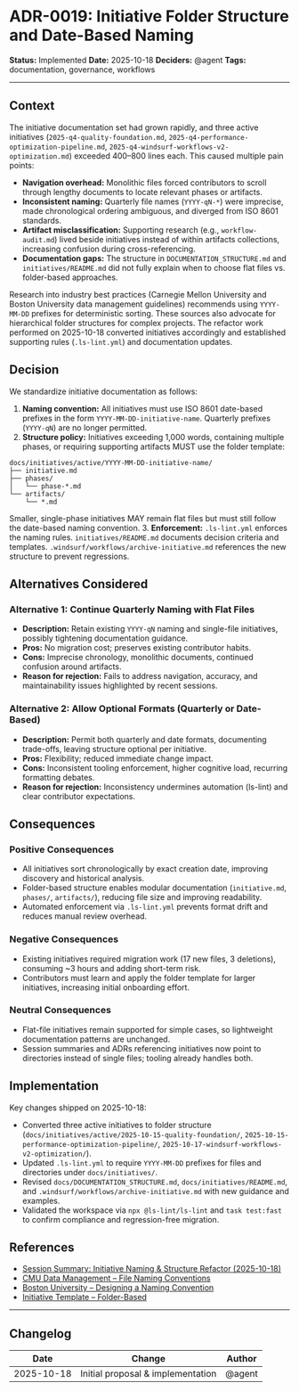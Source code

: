 # ADR-0019: Initiative Folder Structure and Date-Based Naming

**Status:** Implemented
**Date:** 2025-10-18
**Deciders:** @agent
**Tags:** documentation, governance, workflows

---

## Context

The initiative documentation set had grown rapidly, and three active initiatives (`2025-q4-quality-foundation.md`, `2025-q4-performance-optimization-pipeline.md`, `2025-q4-windsurf-workflows-v2-optimization.md`) exceeded 400–800 lines each. This caused multiple pain points:

- **Navigation overhead:** Monolithic files forced contributors to scroll through lengthy documents to locate relevant phases or artifacts.
- **Inconsistent naming:** Quarterly file names (`YYYY-qN-*`) were imprecise, made chronological ordering ambiguous, and diverged from ISO 8601 standards.
- **Artifact misclassification:** Supporting research (e.g., `workflow-audit.md`) lived beside initiatives instead of within artifacts collections, increasing confusion during cross-referencing.
- **Documentation gaps:** The structure in `DOCUMENTATION_STRUCTURE.md` and `initiatives/README.md` did not fully explain when to choose flat files vs. folder-based approaches.

Research into industry best practices (Carnegie Mellon University and Boston University data management guidelines)
recommends using `YYYY-MM-DD` prefixes for deterministic sorting.
These sources also advocate for hierarchical folder structures for complex projects.
The refactor work performed on 2025-10-18 converted initiatives accordingly and established supporting rules (`.ls-lint.yml`) and documentation updates.

## Decision

We standardize initiative documentation as follows:

1. **Naming convention:** All initiatives must use ISO 8601 date-based prefixes in the form `YYYY-MM-DD-initiative-name`. Quarterly prefixes (`YYYY-qN`) are no longer permitted.
2. **Structure policy:** Initiatives exceeding 1,000 words, containing multiple phases, or requiring supporting artifacts MUST use the folder template:

```text
docs/initiatives/active/YYYY-MM-DD-initiative-name/
├── initiative.md
├── phases/
│   └── phase-*.md
└── artifacts/
    └── *.md
```

Smaller, single-phase initiatives MAY remain flat files but must still follow the date-based naming convention.
3. **Enforcement:** `.ls-lint.yml` enforces the naming rules. `initiatives/README.md`
documents decision criteria and templates. `.windsurf/workflows/archive-initiative.md`
references the new structure to prevent regressions.

## Alternatives Considered

### Alternative 1: Continue Quarterly Naming with Flat Files

- **Description:** Retain existing `YYYY-qN` naming and single-file initiatives, possibly tightening documentation guidance.
- **Pros:** No migration cost; preserves existing contributor habits.
- **Cons:** Imprecise chronology, monolithic documents, continued confusion around artifacts.
- **Reason for rejection:** Fails to address navigation, accuracy, and maintainability issues highlighted by recent sessions.

### Alternative 2: Allow Optional Formats (Quarterly or Date-Based)

- **Description:** Permit both quarterly and date formats, documenting trade-offs, leaving structure optional per initiative.
- **Pros:** Flexibility; reduced immediate change impact.
- **Cons:** Inconsistent tooling enforcement, higher cognitive load, recurring formatting debates.
- **Reason for rejection:** Inconsistency undermines automation (ls-lint) and clear contributor expectations.

## Consequences

### Positive Consequences

- All initiatives sort chronologically by exact creation date, improving discovery and historical analysis.
- Folder-based structure enables modular documentation (`initiative.md`, `phases/`, `artifacts/`), reducing file size and improving readability.
- Automated enforcement via `.ls-lint.yml` prevents format drift and reduces manual review overhead.

### Negative Consequences

- Existing initiatives required migration work (17 new files, 3 deletions), consuming ~3 hours and adding short-term risk.
- Contributors must learn and apply the folder template for larger initiatives, increasing initial onboarding effort.

### Neutral Consequences

- Flat-file initiatives remain supported for simple cases, so lightweight documentation patterns are unchanged.
- Session summaries and ADRs referencing initiatives now point to directories instead of single files; tooling already handles both.

## Implementation

Key changes shipped on 2025-10-18:

- Converted three active initiatives to folder structure (`docs/initiatives/active/2025-10-15-quality-foundation/`, `2025-10-15-performance-optimization-pipeline/`, `2025-10-17-windsurf-workflows-v2-optimization/`).
- Updated `.ls-lint.yml` to require `YYYY-MM-DD` prefixes for files and directories under `docs/initiatives/`.
- Revised `docs/DOCUMENTATION_STRUCTURE.md`, `docs/initiatives/README.md`, and `.windsurf/workflows/archive-initiative.md` with new guidance and examples.
- Validated the workspace via `npx @ls-lint/ls-lint` and `task test:fast` to confirm compliance and regression-free migration.

## References

- [Session Summary: Initiative Naming & Structure Refactor (2025-10-18)](../archive/session-summaries/2025-10-18-initiative-naming-refactor.md)
- [CMU Data Management – File Naming Conventions](https://guides.library.cmu.edu/researchdatamanagement/filenaming)
- [Boston University – Designing a Naming Convention](https://www.bu.edu/data/manage/naming-convention/)
- [Initiative Template – Folder-Based](../initiatives/template/)

---

## Changelog

| Date | Change | Author |
|------|--------|--------|
| 2025-10-18 | Initial proposal & implementation | @agent |
